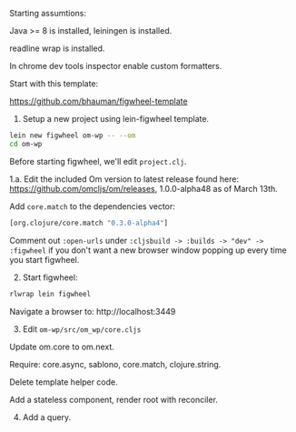 Starting assumtions:

Java >= 8 is installed, leiningen is installed.

readline wrap is installed.

In chrome dev tools inspector enable custom formatters.

Start with this template:

https://github.com/bhauman/figwheel-template

1. Setup a new project using lein-figwheel template.

```bash
lein new figwheel om-wp -- --om
cd om-wp
```

Before starting figwheel, we'll edit `project.clj`.

1.a. Edit the included Om version to latest release found here:
https://github.com/omcljs/om/releases,
1.0.0-alpha48 as of March 13th.

Add `core.match` to the dependencies vector:

```clojure
[org.clojure/core.match "0.3.0-alpha4"]
```

Comment out
`:open-urls` under `:cljsbuild -> :builds -> "dev" -> :figwheel`
if you don't want a new browser window popping up every time you start
figwheel.

2. Start figwheel:

```bash
rlwrap lein figwheel
```

Navigate a browser to: http://localhost:3449

3. Edit `om-wp/src/om_wp/core.cljs`

Update om.core to om.next.

Require: core.async, sablono, core.match, clojure.string.

Delete template helper code.

Add a stateless component, render root with reconciler.

4. Add a query.
